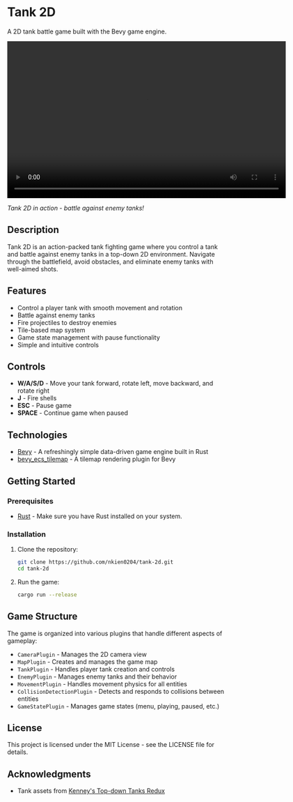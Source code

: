 # Tank 2D

A 2D tank battle game built with the Bevy game engine.

<video width="640" height="360" controls>
  <source src="assets/tank_assets/tank2d.mov" type="video/quicktime">
  Your browser does not support the video tag.
</video>

*Tank 2D in action - battle against enemy tanks!*

## Description

Tank 2D is an action-packed tank fighting game where you control a tank and battle against enemy tanks in a top-down 2D environment. Navigate through the battlefield, avoid obstacles, and eliminate enemy tanks with well-aimed shots.

## Features

- Control a player tank with smooth movement and rotation
- Battle against enemy tanks
- Fire projectiles to destroy enemies
- Tile-based map system
- Game state management with pause functionality
- Simple and intuitive controls

## Controls

- **W/A/S/D** - Move your tank forward, rotate left, move backward, and rotate right
- **J** - Fire shells
- **ESC** - Pause game
- **SPACE** - Continue game when paused

## Technologies

- [Bevy](https://bevyengine.org/) - A refreshingly simple data-driven game engine built in Rust
- [bevy_ecs_tilemap](https://github.com/StarArawn/bevy_ecs_tilemap) - A tilemap rendering plugin for Bevy

## Getting Started

### Prerequisites

- [Rust](https://www.rust-lang.org/tools/install) - Make sure you have Rust installed on your system.

### Installation

1. Clone the repository:
   ```bash
   git clone https://github.com/nkien0204/tank-2d.git
   cd tank-2d
   ```

2. Run the game:
   ```bash
   cargo run --release
   ```

## Game Structure

The game is organized into various plugins that handle different aspects of gameplay:

- `CameraPlugin` - Manages the 2D camera view
- `MapPlugin` - Creates and manages the game map
- `TankPlugin` - Handles player tank creation and controls
- `EnemyPlugin` - Manages enemy tanks and their behavior
- `MovementPlugin` - Handles movement physics for all entities
- `CollisionDetectionPlugin` - Detects and responds to collisions between entities
- `GameStatePlugin` - Manages game states (menu, playing, paused, etc.)

## License

This project is licensed under the MIT License - see the LICENSE file for details.

## Acknowledgments

- Tank assets from [Kenney's Top-down Tanks Redux](https://kenney-assets.itch.io/top-down-tanks-redux)
